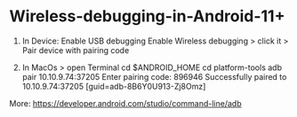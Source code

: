 # Wireless-debugging-in-Android-11+
1. In Device:
Enable USB debugging
Enable Wireless debugging > click it > Pair device with pairing code

2. In MacOs > open Terminal
cd $ANDROID_HOME
cd platform-tools 
adb pair 10.10.9.74:37205 
Enter pairing code: 896946
Successfully paired to 10.10.9.74:37205 [guid=adb-8B6Y0U913-Zj8Omz]

More: https://developer.android.com/studio/command-line/adb
